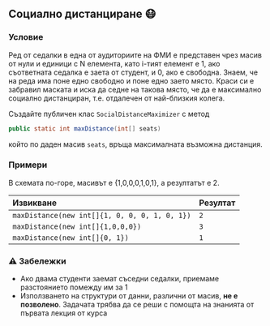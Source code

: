 ## Социално дистанциране :mask:

### Условие

Ред от седалки в една от аудиториите на ФМИ е представен чрез масив от нули и единици с N елемента, като i-тият елемент е 1, ако съответната седалка е заета от студент, и 0, ако е свободна. Знаем, че на реда има поне едно свободно и поне едно заето място. Краси си е забравил маската и иска да седне на такова място, че да е максимално социално дистанциран, т.е. отдалечен от най-близкия колега.

Създайте публичен клас `SocialDistanceMaximizer` с метод

```java
public static int maxDistance(int[] seats)
```

който по даден масив `seats`, връща максималната възможна дистанция.


### Примери

В схемата по-горе, масивът е {1,0,0,0,1,0,1}, а резултатът е 2.

| Извикване                                     | Резултат |
|:----------------------------------------------|:-------- |
| `maxDistance(new int[]{1, 0, 0, 0, 1, 0, 1})` | `2`      |
| `maxDistance(new int[]{1,0,0,0})`             | `3`      |
| `maxDistance(new int[]{0, 1})`                | `1`      |

### :warning: Забележки

- Ако двама студенти заемат съседни седалки, приемаме разстоянието помежду им за 1
- Използването на структури от данни, различни от масив, **не е позволено**. Задачата трябва да се реши с помощта на знанията от първата лекция от курса
